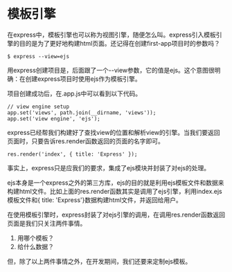 # 模板引擎

在express中，模板引擎也可以称为视图引擎，随便怎么叫。express引入模板引擎的目的是为了更好地构建html页面。还记得在创建first-app项目时的参数吗？

```
$ express --view=ejs
```

用express创建项目是，后面跟了一个--view参数，它的值是ejs。这个意图很明确：在创建express项目时使用ejs作为模板引擎。

项目创建成功后，在.app.js中可以看到以下代码。

```
// view engine setup
app.set('views', path.join(__dirname, 'views'));
app.set('view engine', 'ejs');
```

express已经帮我们构建好了查找view的位置和解析view的引擎。当我们要返回页面时，只要告诉res.render函数返回的页面的名字即可。

```
res.render('index', { title: 'Express' });
```

事实上，express只是应我们的要求，集成了ejs模块并封装了对ejs的处理。

ejs本身是一个express之外的第三方库，ejs的目的就是利用ejs模板文件和数据来构建html文件。比如上面的res.render函数其实是调用了ejs引擎，利用index.ejs模板文件和{ title: 'Express'}数据构建html文件，并返回给用户。

在使用模板引擎时，express封装了对ejs引擎的调用，在调用res.render函数返回页面是我们只关注两件事情。

1. 用哪个模板？
2. 给什么数据？

但，除了以上两件事情之外，在开发期间，我们还要来定制ejs模板。



